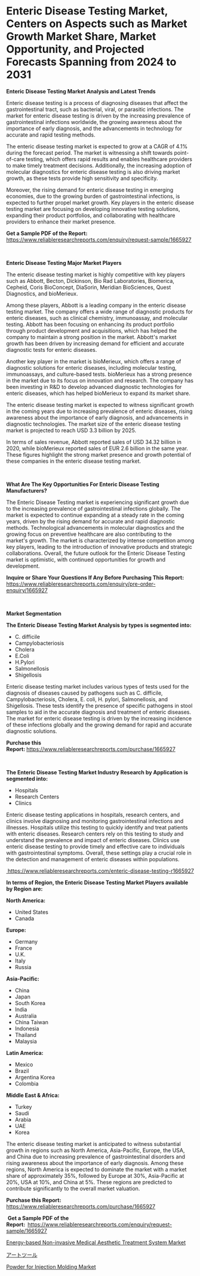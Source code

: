 <p><h1>Enteric Disease Testing Market, Centers on Aspects such as Market Growth Market Share, Market Opportunity, and Projected Forecasts Spanning from 2024 to 2031</h1></p><p><strong>Enteric Disease Testing Market Analysis and Latest Trends</strong></p>
<p><p>Enteric disease testing is a process of diagnosing diseases that affect the gastrointestinal tract, such as bacterial, viral, or parasitic infections. The market for enteric disease testing is driven by the increasing prevalence of gastrointestinal infections worldwide, the growing awareness about the importance of early diagnosis, and the advancements in technology for accurate and rapid testing methods.</p><p>The enteric disease testing market is expected to grow at a CAGR of 4.1% during the forecast period. The market is witnessing a shift towards point-of-care testing, which offers rapid results and enables healthcare providers to make timely treatment decisions. Additionally, the increasing adoption of molecular diagnostics for enteric disease testing is also driving market growth, as these tests provide high sensitivity and specificity.</p><p>Moreover, the rising demand for enteric disease testing in emerging economies, due to the growing burden of gastrointestinal infections, is expected to further propel market growth. Key players in the enteric disease testing market are focusing on developing innovative testing solutions, expanding their product portfolios, and collaborating with healthcare providers to enhance their market presence.</p></p>
<p><strong>Get a Sample PDF of the Report:&nbsp;</strong> <a href="https://www.reliableresearchreports.com/enquiry/request-sample/1665927">https://www.reliableresearchreports.com/enquiry/request-sample/1665927</a></p>
<p>&nbsp;</p>
<p><strong>Enteric Disease Testing Major Market Players</strong></p>
<p><p>The enteric disease testing market is highly competitive with key players such as Abbott, Becton, Dickinson, Bio Rad Laboratories, Biomerica, Cepheid, Coris BioConcept, DiaSorin, Meridian BioSciences, Quest Diagnostics, and bioMerieux.</p><p>Among these players, Abbott is a leading company in the enteric disease testing market. The company offers a wide range of diagnostic products for enteric diseases, such as clinical chemistry, immunoassay, and molecular testing. Abbott has been focusing on enhancing its product portfolio through product development and acquisitions, which has helped the company to maintain a strong position in the market. Abbott's market growth has been driven by increasing demand for efficient and accurate diagnostic tests for enteric diseases.</p><p>Another key player in the market is bioMerieux, which offers a range of diagnostic solutions for enteric diseases, including molecular testing, immunoassays, and culture-based tests. bioMerieux has a strong presence in the market due to its focus on innovation and research. The company has been investing in R&D to develop advanced diagnostic technologies for enteric diseases, which has helped bioMerieux to expand its market share.</p><p>The enteric disease testing market is expected to witness significant growth in the coming years due to increasing prevalence of enteric diseases, rising awareness about the importance of early diagnosis, and advancements in diagnostic technologies. The market size of the enteric disease testing market is projected to reach USD 3.3 billion by 2025.</p><p>In terms of sales revenue, Abbott reported sales of USD 34.32 billion in 2020, while bioMerieux reported sales of EUR 2.6 billion in the same year. These figures highlight the strong market presence and growth potential of these companies in the enteric disease testing market.</p></p>
<p>&nbsp;</p>
<p><strong>What Are The Key Opportunities For Enteric Disease Testing Manufacturers?</strong></p>
<p><p>The Enteric Disease Testing market is experiencing significant growth due to the increasing prevalence of gastrointestinal infections globally. The market is expected to continue expanding at a steady rate in the coming years, driven by the rising demand for accurate and rapid diagnostic methods. Technological advancements in molecular diagnostics and the growing focus on preventive healthcare are also contributing to the market's growth. The market is characterized by intense competition among key players, leading to the introduction of innovative products and strategic collaborations. Overall, the future outlook for the Enteric Disease Testing market is optimistic, with continued opportunities for growth and development.</p></p>
<p><strong>Inquire or Share Your Questions If Any Before Purchasing This Report:</strong> <a href="https://www.reliableresearchreports.com/enquiry/pre-order-enquiry/1665927">https://www.reliableresearchreports.com/enquiry/pre-order-enquiry/1665927</a></p>
<p>&nbsp;</p>
<p><strong>Market Segmentation</strong></p>
<p><strong>The Enteric Disease Testing Market Analysis by types is segmented into:</strong></p>
<p><ul><li>C. difficile</li><li>Campylobacteriosis</li><li>Cholera</li><li>E.Coli</li><li>H.Pylori</li><li>Salmonellosis</li><li>Shigellosis</li></ul></p>
<p><p>Enteric disease testing market includes various types of tests used for the diagnosis of diseases caused by pathogens such as C. difficile, Campylobacteriosis, Cholera, E. coli, H. pylori, Salmonellosis, and Shigellosis. These tests identify the presence of specific pathogens in stool samples to aid in the accurate diagnosis and treatment of enteric diseases. The market for enteric disease testing is driven by the increasing incidence of these infections globally and the growing demand for rapid and accurate diagnostic solutions.</p></p>
<p><strong>Purchase this Report:&nbsp;</strong><a href="https://www.reliableresearchreports.com/purchase/1665927">https://www.reliableresearchreports.com/purchase/1665927</a></p>
<p>&nbsp;</p>
<p><strong>The Enteric Disease Testing Market Industry Research by Application is segmented into:</strong></p>
<p><ul><li>Hospitals</li><li>Research Centers</li><li>Clinics</li></ul></p>
<p><p>Enteric disease testing applications in hospitals, research centers, and clinics involve diagnosing and monitoring gastrointestinal infections and illnesses. Hospitals utilize this testing to quickly identify and treat patients with enteric diseases. Research centers rely on this testing to study and understand the prevalence and impact of enteric diseases. Clinics use enteric disease testing to provide timely and effective care to individuals with gastrointestinal symptoms. Overall, these settings play a crucial role in the detection and management of enteric diseases within populations.</p></p>
<p><a href="https://www.reliableresearchreports.com/enteric-disease-testing-r1665927">&nbsp;https://www.reliableresearchreports.com/enteric-disease-testing-r1665927</a></p>
<p><strong>In terms of Region, the Enteric Disease Testing Market Players available by Region are:</strong></p>
<p>
    <p> <strong> North America: </strong>
        <ul>
            <li>United States</li>
            <li>Canada</li>
        </ul>
        </p> 
    <p> <strong> Europe: </strong>
        <ul>
            <li>Germany</li>
            <li>France</li>
            <li>U.K.</li>
            <li>Italy</li>
            <li>Russia</li>
        </ul>
        </p> 
    <p> <strong> Asia-Pacific: </strong>
        <ul>
            <li>China</li>
            <li>Japan</li>
            <li>South Korea</li>
            <li>India</li>
            <li>Australia</li>
            <li>China Taiwan</li>
            <li>Indonesia</li>
            <li>Thailand</li>
            <li>Malaysia</li>
        </ul>
        </p> 
    <p> <strong> Latin America: </strong>
        <ul>
            <li>Mexico</li>
            <li>Brazil</li>
            <li>Argentina Korea</li>
            <li>Colombia</li>
        </ul>
        </p> 
    <p> <strong> Middle East & Africa: </strong>
        <ul>
            <li>Turkey</li>
            <li>Saudi</li>
            <li>Arabia</li>
            <li>UAE</li>
            <li>Korea</li>
        </ul>
    </p>
    </p>
<p><p>The enteric disease testing market is anticipated to witness substantial growth in regions such as North America, Asia-Pacific, Europe, the USA, and China due to increasing prevalence of gastrointestinal disorders and rising awareness about the importance of early diagnosis. Among these regions, North America is expected to dominate the market with a market share of approximately 35%, followed by Europe at 30%, Asia-Pacific at 20%, USA at 10%, and China at 5%. These regions are predicted to contribute significantly to the overall market valuation.</p></p>
<p><strong>Purchase this Report: </strong><a href="https://www.reliableresearchreports.com/purchase/1665927">https://www.reliableresearchreports.com/purchase/1665927</a></p>
<p>&nbsp;<strong>Get a Sample PDF of the Report:&nbsp;&nbsp;</strong><a href="https://www.reliableresearchreports.com/enquiry/request-sample/1665927">https://www.reliableresearchreports.com/enquiry/request-sample/1665927</a></p>
<p><strong></strong></p>
<p><p><a href="https://github.com/RoccoManning/Market-Research-Report-List-4/blob/main/energy-based-non-invasive-medical-aesthetic-treatment-system-market.md">Energy-based Non-invasive Medical Aesthetic Treatment System Market</a></p><p><a href="https://github.com/one-cool-chick/Market-Research-Report-List-1/blob/main/453322548538.md">アートツール</a></p><p><a href="https://sudsy-motorcycle-bbc.notion.site/Powder-for-Injection-Molding-Market-Furnishes-Information-on-Market-Share-Market-Trends-and-Market-d560a0c7d6434102992246b2638d3d31">Powder for Injection Molding Market</a></p></p>
